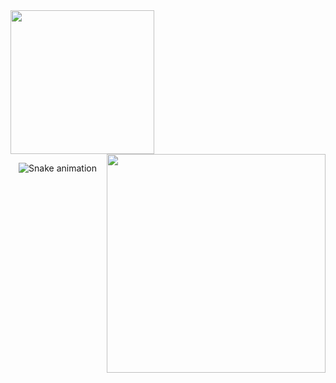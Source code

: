 <div align="top">
<a href="https://github.com/anuraghazra/github-readme-stats">
<img align="lef" height="230" src="https://github-readme-stats.vercel.app/api?username=Marcos-Auguusto&show_icons=true&title_color=C3D1D9&text_color=7A8490&icon_color=3572A5&bg_color=0D1117&hide_border=true&locale=pt-br">
</a>
<img align="right" width="350" src="https://github-readme-stats.vercel.app/api/top-langs/?username=Marcos-Auguusto&title_color=C3D1D9&text_color=7A8490&bg_color=0D1117&hide_border=true&locale=pt-br">
</div>
<div align="center">

  ![Snake animation](https://github.com/Marcos-Auguusto/Marcos-Auguusto/blob/output/github-contribution-grid-snake.svg)

</div>


